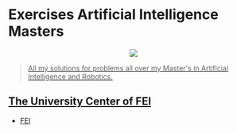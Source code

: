 # Exercises Artificial Intelligence Masters

<p align="center">
<a href="https://portal.fei.edu.br/"><img src="https://gerenciador.fei.edu.br/Template/junho2017/Themes/Resources/imagens/logo.svg"/></a">
</p>

> All my solutions for problems all over my Master's in Artificial Intelligence and Robotics.

## The University Center of FEI 
* [FEI](https://portal.fei.edu.br/)
